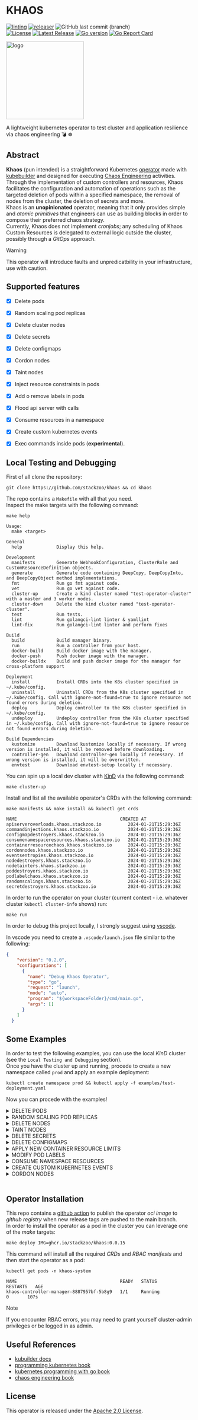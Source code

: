 # KHAOS
[![linting](https://github.com/stackzoo/khaos/actions/workflows/linting.yaml/badge.svg)](https://github.com/stackzoo/khaos/actions/workflows/linting.yaml)  [![releaser](https://github.com/stackzoo/khaos/actions/workflows/release.yaml/badge.svg)](https://github.com/stackzoo/khaos/actions/workflows/release.yaml)  ![GitHub last commit (branch)](https://img.shields.io/github/last-commit/stackzoo/khaos/main)  
[![License](https://img.shields.io/badge/License-Apache_2.0-blue.svg)](https://opensource.org/licenses/Apache-2.0)  [![Latest Release](https://img.shields.io/github/v/release/stackzoo/khaos?logo=github)](https://github.com/stackzoo/khaos/releases/latest)  [![Go version](https://img.shields.io/github/go-mod/go-version/stackzoo/khaos.svg)](https://github.com/stackzoo/khaos)  [![Go Report Card](https://goreportcard.com/badge/github.com/stackzoo/khaos)](https://goreportcard.com/report/github.com/stackzoo/khaos)  



<img src="docs/images/logo4.png" alt="logo" width="210" height="210">  

A lightweight kubernetes operator to test cluster and application resilience via chaos engineering 💣 ☸️  

## Abstract
**Khaos** (pun intended) is a straightforward Kubernetes [operator](https://kubernetes.io/docs/concepts/extend-kubernetes/operator/) made with [kubebuilder](https://github.com/kubernetes-sigs/kubebuilder) and designed for executing [Chaos Engineering](https://en.wikipedia.org/wiki/Chaos_engineering) activities.  
Through the implementation of custom controllers and resources, Khaos facilitates the configuration and automation of operations such as the targeted deletion of pods within a specified namespace, the removal of nodes from the cluster, the deletion of secrets and more.  
Khaos is an **unopinionated** operator, meaning that it only provides simple and *atomic primitives* that engineers can use as building blocks in order to compose their preferred chaos strategy.  
Currently, Khaos does not implement *cronjobs*; any scheduling of Khaos Custom Resources is delegated to external logic outside the cluster, possibly through a *GitOps* approach.  

> [!WARNING]  
> This operator will introduce faults and unpredicatbility in your infrastructure, use with caution.  

## Supported features
- [X] Delete pods
- [X] Random scaling pod replicas
- [x] Delete cluster nodes
- [X] Delete secrets
- [X] Delete configmaps
- [X] Cordon nodes
- [X] Taint nodes
- [X] Inject resource constraints in pods
- [X] Add o remove labels in pods
- [X] Flood api server with calls
- [X] Consume resources in a namespace
- [X] Create custom kubernetes events
- [X] Exec commands inside pods (**experimental**).  



## Local Testing and Debugging
First of all clone the repository:  
```console
git clone https://github.com/stackzoo/khaos && cd khaos
```  

The repo contains a `Makefile` with all that you need.  
Inspect the make targets with the following command:  
```console
make help

Usage:
  make <target>

General
  help             Display this help.

Development
  manifests        Generate WebhookConfiguration, ClusterRole and CustomResourceDefinition objects.
  generate         Generate code containing DeepCopy, DeepCopyInto, and DeepCopyObject method implementations.
  fmt              Run go fmt against code.
  vet              Run go vet against code.
  cluster-up       Create a kind cluster named "test-operator-cluster" with a master and 3 worker nodes.
  cluster-down     Delete the kind cluster named "test-operator-cluster".
  test             Run tests.
  lint             Run golangci-lint linter & yamllint
  lint-fix         Run golangci-lint linter and perform fixes

Build
  build            Build manager binary.
  run              Run a controller from your host.
  docker-build     Build docker image with the manager.
  docker-push      Push docker image with the manager.
  docker-buildx    Build and push docker image for the manager for cross-platform support

Deployment
  install          Install CRDs into the K8s cluster specified in ~/.kube/config.
  uninstall        Uninstall CRDs from the K8s cluster specified in ~/.kube/config. Call with ignore-not-found=true to ignore resource not found errors during deletion.
  deploy           Deploy controller to the K8s cluster specified in ~/.kube/config.
  undeploy         Undeploy controller from the K8s cluster specified in ~/.kube/config. Call with ignore-not-found=true to ignore resource not found errors during deletion.

Build Dependencies
  kustomize        Download kustomize locally if necessary. If wrong version is installed, it will be removed before downloading.
  controller-gen   Download controller-gen locally if necessary. If wrong version is installed, it will be overwritten.
  envtest          Download envtest-setup locally if necessary.
```   

You can spin up a local dev cluster with [KinD](https://kind.sigs.k8s.io/) via the following command:  
```console
make cluster-up
```   

Install and list all the available operator's CRDs with the following command:  
```console
make manifests && make install && kubectl get crds

NAME                                       CREATED AT
apiserveroverloads.khaos.stackzoo.io          2024-01-21T15:29:36Z
commandinjections.khaos.stackzoo.io           2024-01-21T15:29:36Z
configmapdestroyers.khaos.stackzoo.io         2024-01-21T15:29:36Z
consumenamespaceresources.khaos.stackzoo.io   2024-01-21T15:29:36Z
containerresourcechaos.khaos.stackzoo.io      2024-01-21T15:29:36Z
cordonnodes.khaos.stackzoo.io                 2024-01-21T15:29:36Z
eventsentropies.khaos.stackzoo.io             2024-01-21T15:29:36Z
nodedestroyers.khaos.stackzoo.io              2024-01-21T15:29:36Z
nodetainters.khaos.stackzoo.io                2024-01-21T15:29:36Z
poddestroyers.khaos.stackzoo.io               2024-01-21T15:29:36Z
podlabelchaos.khaos.stackzoo.io               2024-01-21T15:29:36Z
randomscalings.khaos.stackzoo.io              2024-01-21T15:29:36Z
secretdestroyers.khaos.stackzoo.io            2024-01-21T15:29:36Z
```  

In order to run the operator on your cluster (current context - i.e. whatever cluster `kubectl cluster-info` shows) run:  
```console
make run
```  


In order to debug this project locally, I strongly suggest using [vscode](https://code.visualstudio.com/).  

In vscode you need to create a `.vscode/launch.json` file similar to the following:  
```json
{
    "version": "0.2.0",
    "configurations": [
      {
        "name": "Debug Khaos Operator",
        "type": "go",
        "request": "launch",
        "mode": "auto",
        "program": "${workspaceFolder}/cmd/main.go",
        "args": []
      }
    ]
  }
```   



## Some Examples

In order to test the following examples, you can use the local *KinD* cluster (see the `Local Testing and Debugging` section).  
Once you have the cluster up and running, procede to create a new namespace called `prod` and apply an example deployment:  

```console
kubectl create namespace prod && kubectl apply -f examples/test-deployment.yaml
```  

Now you can procede with the examples!  

<details>
  <summary>DELETE PODS</summary>

Wait for all the pods in the `prod` namespace to be up and running and then apply the `PodDestroyer` manifest:  

```yaml
apiVersion: khaos.stackzoo.io/v1alpha1
kind: PodDestroyer
metadata:
  name: nginx-destroyer
spec:
  selector:
    matchLabels:
      app: nginx
  maxPods: 3
  namespace: prod
```  



```console
kubectl apply -f examples/pod-destroyer.yaml
```

Now you can observe 2 things:  
1. the pods in prod namespace are being Terminated (and recreated by the replicaset):  
```console
NAME                                READY   STATUS              RESTARTS   AGE
nginx-deployment-7bf8c77b5b-5fvrc   1/1     Running             0          6s
nginx-deployment-7bf8c77b5b-5qcx4   1/1     Running             0          6s
nginx-deployment-7bf8c77b5b-6kmbd   0/1     ContainerCreating   0          6s
nginx-deployment-7bf8c77b5b-75bg6   1/1     Running             0          6s
nginx-deployment-7bf8c77b5b-bcbk5   1/1     Running             0          6s
nginx-deployment-7bf8c77b5b-f5wkh   1/1     Running             0          6s
nginx-deployment-7bf8c77b5b-gfdzl   1/1     Running             0          6s
nginx-deployment-7bf8c77b5b-gmhr2   1/1     Running             0          6s
nginx-deployment-7bf8c77b5b-gsprh   1/1     Terminating         0          6s
nginx-deployment-7bf8c77b5b-hvsff   1/1     Running             0          6s
nginx-deployment-7bf8c77b5b-v4j9v   0/1     ContainerCreating   0          6s
nginx-deployment-7bf8c77b5b-zxxv7   0/1     Terminating         0          6s
nginx-deployment-7bf8c77b5b-6kmbd   1/1     Running             0          6s
nginx-deployment-7bf8c77b5b-zxxv7   0/1     Terminating         0          6s
nginx-deployment-7bf8c77b5b-zxxv7   0/1     Terminating         0          6s
nginx-deployment-7bf8c77b5b-zxxv7   0/1     Terminating         0          6s
nginx-deployment-7bf8c77b5b-v4j9v   1/1     Running             0          7s
nginx-deployment-7bf8c77b5b-gsprh   0/1     Terminating         0          32s
nginx-deployment-7bf8c77b5b-gsprh   0/1     Terminating         0          33s
nginx-deployment-7bf8c77b5b-gsprh   0/1     Terminating         0          33s
nginx-deployment-7bf8c77b5b-gsprh   0/1     Terminating         0          33s
```  
2. Our operator shows the reconciliation logic's logs:  
```console   
2023-11-28T14:07:18+01:00       INFO    Reconciling PodDestroyer: default/nginx-destroyer       {"controller": "poddestroyer", "controllerGroup": "khaos.stackzoo.io", "controllerKind": "PodDestroyer", "PodDestroyer": {"name":"nginx-destroyer","namespace":"default"}, "namespace": "default", "name": "nginx-destroyer", "reconcileID": "1e16a7d2-825a-4b46-b4e5-ac1228bc1c36"}
2023-11-28T14:07:18+01:00       INFO    Selector: {map[app:nginx] []}   {"controller": "poddestroyer", "controllerGroup": "khaos.stackzoo.io", "controllerKind": "PodDestroyer", "PodDestroyer": {"name":"nginx-destroyer","namespace":"default"}, "namespace": "default", "name": "nginx-destroyer", "reconcileID": "1e16a7d2-825a-4b46-b4e5-ac1228bc1c36"}
2023-11-28T14:07:18+01:00       INFO    MaxPods: 3      {"controller": "poddestroyer", "controllerGroup": "khaos.stackzoo.io", "controllerKind": "PodDestroyer", "PodDestroyer": {"name":"nginx-destroyer","namespace":"default"}, "namespace": "default", "name": "nginx-destroyer", "reconcileID": "1e16a7d2-825a-4b46-b4e5-ac1228bc1c36"}
2023-11-28T14:07:18+01:00       INFO    Namespace: prod {"controller": "poddestroyer", "controllerGroup": "khaos.stackzoo.io", "controllerKind": "PodDestroyer", "PodDestroyer": {"name":"nginx-destroyer","namespace":"default"}, "namespace": "default", "name": "nginx-destroyer", "reconcileID": "1e16a7d2-825a-4b46-b4e5-ac1228bc1c36"}
```  

Now we can inspect the status of our PodDestroyer object:  
```console 
kubectl get poddestroyer

NAME              AGE
nginx-destroyer   4m51s
```  

```console
kubectl get poddestroyer nginx-destroyer -o yaml
```  
This will retrieve our resource in `yaml` format:  
```yaml
apiVersion: khaos.stackzoo.io/v1alpha1
kind: PodDestroyer
metadata:
  annotations:
    kubectl.kubernetes.io/last-applied-configuration: |
      {"apiVersion":"khaos.stackzoo.io/v1alpha1","kind":"PodDestroyer","metadata":{"annotations":{},"name":"nginx-destroyer","namespace":"default"},"spec":{"maxPods":9,"namespace":"prod","selector":{"matchLabels":{"app":"nginx"}}}}
  creationTimestamp: "2023-11-28T13:07:18Z"
  generation: 1
  name: nginx-destroyer
  namespace: default
  resourceVersion: "2009"
  uid: fbba6287-6f70-406b-821e-9000f097afc5
spec:
  MaxPods: 3
  namespace: prod
  selector:
    matchLabels:
      app: nginx
status:
  numPodsDestroyed: 9
```  

The `status` spec tells you how many pods have been successfully destroyed.  


</details>  



<details>
  <summary>RANDOM SCALING POD REPLICAS</summary>


Apply an example deployment:  


```console
kubectl apply -f examples/random-scaling-test-deployment.yaml
```  

Retrieve our deployment's pods in the default namespace:  
```console
kubectl get pods

NAME                                         READY   STATUS    RESTARTS   AGE
random-scaling-deployment-56c5d5bb74-pcgm6   1/1     Running   0          52s
random-scaling-deployment-56c5d5bb74-rw4sp   1/1     Running   0          52s
random-scaling-deployment-56c5d5bb74-tpvxb   1/1     Running   0          52s
```  

Now apply the following `RandomScaling` manifest:  

```yaml
apiVersion: khaos.stackzoo.io/v1alpha1
kind: RandomScaling
metadata:
  name: example-randomscaling
spec:
  deployment: random-scaling-deployment
  minReplicas: 2
  maxReplicas: 13
```   

```console
kubectl apply -f examples/random-scaling.yaml
```   

This will scale our deployment by randomly picking a number between `minReplicas` and `maxReplicas`.  


Check again our pods:  
```console
kubectl get pods

NAME                                         READY   STATUS    RESTARTS   AGE
random-scaling-deployment-56c5d5bb74-2tcss   1/1     Running   0          2m49s
random-scaling-deployment-56c5d5bb74-8c5gf   1/1     Running   0          2m49s
random-scaling-deployment-56c5d5bb74-bjpkc   1/1     Running   0          2m49s
random-scaling-deployment-56c5d5bb74-cctcz   1/1     Running   0          2m49s
random-scaling-deployment-56c5d5bb74-pcgm6   1/1     Running   0          5m44s
random-scaling-deployment-56c5d5bb74-rw4sp   1/1     Running   0          5m44s
random-scaling-deployment-56c5d5bb74-tpvxb   1/1     Running   0          5m44s
```  

You can notice that there are 4 more pods!  

Our operator shows the reconciliation logic's logs:  
```console   
2024-01-21T17:47:32+01:00       INFO    Starting reconcile for random scaling - deployment random-scaling-deployment    {"controller": "randomscaling", "controllerGroup": "khaos.stackzoo.io", "controllerKind": "RandomScaling", "RandomScaling": {"name":"example-randomscaling","namespace":"default"}, "namespace": "default", "name": "example-randomscaling", "reconcileID": "4cda6061-a893-470a-8a43-1a222256d987"}
2024-01-21T17:47:32+01:00       INFO    RandomReplicas 7       {"controller": "randomscaling", "controllerGroup": "khaos.stackzoo.io", "controllerKind": "RandomScaling", "RandomScaling": {"name":"example-randomscaling","namespace":"default"}, "namespace": "default", "name": "example-randomscaling", "reconcileID": "4cda6061-a893-470a-8a43-1a222256d987"}
```  

Now we can inspect the status of our PodDestroyer object:  
```console 
kubectl get randomscaling example-randomscaling -o yaml
```  

This will retrieve our resource in `yaml` format:  
```yaml
apiVersion: khaos.stackzoo.io/v1alpha1
kind: RandomScaling
metadata:
  annotations:
    kubectl.kubernetes.io/last-applied-configuration: |
      {"apiVersion":"khaos.stackzoo.io/v1alpha1","kind":"RandomScaling","metadata":{"annotations":{},"name":"example-randomscaling","namespace":"default"},"spec":{"deployment":"random-scaling-deployment","maxReplicas":10,"minReplicas":1}}
  creationTimestamp: "2024-01-21T16:46:54Z"
  generation: 5
  name: example-randomscaling
  namespace: default
  resourceVersion: "1865"
  uid: 4197f351-4557-4033-b996-fd5f0a8e25fc
spec:
  deployment: random-scaling-deployment
  maxReplicas: 10
  minReplicas: 1
status:
  operationResult: true
```  

The `status` spec tells you that the last trigger has been succesfully completed.  


</details>  




<details>
  <summary>DELETE NODES</summary>

First, retrieve nodes info for your cluster:  
```console
kubectl get nodes

NAME                                  STATUS   ROLES           AGE   VERSION
test-operator-cluster-control-plane   Ready    control-plane   24m   v1.27.3
test-operator-cluster-worker          Ready    <none>          24m   v1.27.3
test-operator-cluster-worker2         Ready    <none>          24m   v1.27.3
test-operator-cluster-worker3         Ready    <none>          24m   v1.27.3

```  

Now apply the following `NodeDestroyer` manifest:  

```yaml
apiVersion: khaos.stackzoo.io/v1alpha1
kind: NodeDestroyer
metadata:
  name: example-node-destroyer
spec:
  nodeNames:
    - test-operator-cluster-worker
    - test-operator-cluster-worker3
```

```console
kubectl apply -f examples/node-destroyer.yaml
```

Now, once again, retrieve the node list from the kuber-apiserver:  
```console
kubectl get nodes

NAME                                  STATUS   ROLES           AGE   VERSION
test-operator-cluster-control-plane   Ready    control-plane   25m   v1.27.3
test-operator-cluster-worker2         Ready    <none>          25m   v1.27.3

```  

As you can see the operator succesfully removed the specified nodes.  


</details>  

<details>
  <summary>TAINT NODES</summary>

First, retrieve nodes info from your cluster:  
```console
kubectl get nodes

NAME                                  STATUS   ROLES           AGE   VERSION
test-operator-cluster-control-plane   Ready    control-plane   2m37s   v1.27.3
test-operator-cluster-worker          Ready    <none>          2m15s   v1.27.3
test-operator-cluster-worker2         Ready    <none>          2m16s   v1.27.3
test-operator-cluster-worker3         Ready    <none>          2m17s   v1.27.3

```  

Retrieve the annotations for the test-operator-cluster-worker3 node:  
```console
kubectl get node test-operator-cluster-worker3 -o=jsonpath='{.spec.taints}' | jq
```  
The previous command should return nothing as our node has no taints.  


Now apply the following `NodeTainter` manifest:  

```yaml
apiVersion: khaos.stackzoo.io/v1alpha1
kind: NodeTainter
metadata:
  name: example-node-tainter
spec:
  nodeNames:
    - test-operator-cluster-worker
    - test-operator-cluster-worker3
```

```console
kubectl apply -f examples/node-tainter.yaml
```  
Check the operator's logs:  
```console
2024-01-17T08:54:47+01:00	INFO	Reconciling NodeTainter: default/example-node-tainter	{"controller": "nodetainter", "controllerGroup": "khaos.stackzoo.io", "controllerKind": "NodeTainter", "NodeTainter": {"name":"example-node-tainter","namespace":"default"}, "namespace": "default", "name": "example-node-tainter", "reconcileID": "1c270341-0b1d-4675-8188-38e82f3ccc9e"}
2024-01-17T08:54:47+01:00	INFO	Node Names: [test-operator-cluster-worker test-operator-cluster-worker3]	{"controller": "nodetainter", "controllerGroup": "khaos.stackzoo.io", "controllerKind": "NodeTainter", "NodeTainter": {"name":"example-node-tainter","namespace":"default"}, "namespace": "default", "name": "example-node-tainter", "reconcileID": "1c270341-0b1d-4675-8188-38e82f3ccc9e"}
```  


Now, once again, retrieve the tain on the node:  
```json
kubectl get node test-operator-cluster-worker3 -o=jsonpath='{.spec.taints}' | jq

[
  {
    "effect": "NoSchedule",
    "key": "khaos.io/tainted",
    "value": "true"
  }
]

```  

As you can see the operator succesfully tainted the specified nodes.  


</details>  




<details>
  <summary>DELETE SECRETS</summary>

First create a new kubernetes secret (empty secret is fine):  

```console
kubectl -n prod create secret generic test-secret

secret/test-secret created
```  

Now apply the following `SecretDestroyer` manifest:  

```yaml
apiVersion: khaos.stackzoo.io/v1alpha1
kind: SecretDestroyer
metadata:
  name: example-secret-destroyer
spec:
  namespace: prod
  secretNames:
    - test-secret
```

```console
kubectl apply -f examples/secret-destroyer.yaml
```  

Try to list all the secrets in the `prod` namespace:  
```console
kubectl -n prod get secrets

No resources found in prod namespace.
```  

The specified secret was successfully removed.  



</details>  


<details>
  <summary>DELETE CONFIGMAPS</summary>

First create a new kubernetes configmap:  

```console
kubectl create configmap test-configmap --namespace=prod --from-literal=message=ready && kubectl -n prod get configmap

configmap/test-configmap created

NAME               DATA   AGE
kube-root-ca.crt   1      2m24s
test-configmap     1      1s

```  

Now apply the following `ConfigMapDestroyer` manifest:  

```yaml
apiVersion: khaos.stackzoo.io/v1alpha1
kind: ConfigMapDestroyer
metadata:
  name: example-configmap-destroyer
spec:
  namespace: prod
  configMapNames:
    - test-configmap
```

```console
kubectl apply -f examples/config-map-destroyer.yaml
```  

Try to list all the configmaps in the `prod` namespace:  
```console
kubectl -n prod get configmap

NAME               DATA   AGE
kube-root-ca.crt   1      9m26s
```  

The specified configmap was successfully removed.  

</details>  


<details>
  <summary>APPLY NEW CONTAINER RESOURCE LIMITS</summary>  

Apply the following `ContainerResourceChaos` manifest:  

```yaml
apiVersion: khaos.stackzoo.io/v1alpha1
kind: ContainerResourceChaos
metadata:
  name: example-container-resource-chaos
  namespace: prod
spec:
  namespace: prod
  DeploymentName: nginx-deployment
  containerName: nginx
  maxCPU: "666m"
  maxRAM: "512Mi"

```  

```console
kubectl apply -f examples/container-resource-chaos.yaml
```  

Now retrieve one of the pod in the prod namespace in `yaml` format and take a look at the resources:  
```yaml
apiVersion: v1
kind: Pod
metadata:
  creationTimestamp: "2023-11-28T13:43:37Z"
  generateName: nginx-deployment-c54b8b4b4-
  labels:
    app: nginx
    pod-template-hash: c54b8b4b4
  name: nginx-deployment-c54b8b4b4-jvw4k
  namespace: prod
  ownerReferences:
  - apiVersion: apps/v1
    blockOwnerDeletion: true
    controller: true
    kind: ReplicaSet
    name: nginx-deployment-c54b8b4b4
    uid: a73e8483-a51b-4f43-806d-38b8976ee61d
  resourceVersion: "6128"
  uid: 6be9fe17-f6b8-418b-96a1-bdf70da8eb95
spec:
  containers:
  - image: nginx:latest
    imagePullPolicy: Always
    name: nginx
    resources: # modified
      limits:
        cpu: 666m
        memory: 512Mi
      requests:
        cpu: 666m
        memory: 512Mi
```   


</details>  




<details>
  <summary>MODIFY POD LABELS</summary>  

Apply the following `PodLabelChaos` manifest:  

```yaml
apiVersion: khaos.stackzoo.io/v1alpha1
kind: PodLabelChaos
metadata:
  name: podlabelchaos-test
spec:
  deploymentName: nginx-deployment
  namespace: prod
  labels:
    chaos: "true"
  addLabels: true

```  

```console
kubectl apply -f examples/pod-label-chaos.yaml
```  

Now retrieve one of the pod in the prod namespace in `yaml` format and take a look at the labels:  
```yaml

apiVersion: v1
kind: Pod
metadata:
  creationTimestamp: "2023-11-28T15:27:22Z"
  generateName: nginx-deployment-6bb89bf6cd-
  labels:
    app: nginx
    chaos: "true"
    pod-template-hash: 6bb89bf6cd
  name: nginx-deployment-6bb89bf6cd-52j42
  namespace: prod

```   


</details>  



<details>
  <summary>CONSUME NAMESPACE RESOURCES</summary>  
This feature of the operator will spin up a busybox deployment with the specified replicas in the specified namespace.  
All the busybox's pod will execute the following command:  

```console
while true; do echo 'Doing extensive tasks'; sleep 1; done
```  


First of all we need to install the **metrics server** on our cluster:  
```console
kubectl apply -f https://github.com/kubernetes-sigs/metrics-server/releases/latest/download/components.yaml  \
&& kubectl patch -n kube-system deployment metrics-server --type=json -p '[{"op":"add","path":"/spec/template/spec/containers/0/args/-","value":"--kubelet-insecure-tls"}]'
```   
Wait for the metric server pod to be up and running and check cluster (nodes) resources:  
```console
kubectl top nodes

NAME                                  CPU(cores)   CPU%   MEMORY(bytes)   MEMORY%
test-operator-cluster-control-plane   221m         2%     697Mi           4%
test-operator-cluster-worker          31m          0%     230Mi           1%
test-operator-cluster-worker2         29m          0%     253Mi           1%
test-operator-cluster-worker3         42m          0%     242Mi           1%
```  


Now apply the following `ConsumeNamespaceResources` manifest:  

```yaml
apiVersion: khaos.stackzoo.io/v1alpha1
kind: ConsumeNamespaceResources
metadata:
  name: example-consume-resources
spec:
  targetNamespace: prod
  numPods: 200

```  

```console
kubectl apply -f examples/consume-namespace-resources.yaml  
```  

Let's inspect the deployment in the `prod` namespace:  
```console
kubectl -n prod get deployment

NAME                 READY   UP-TO-DATE   AVAILABLE     AGE
busybox-deployment   200/200   80           80          44s
nginx-deployment     10/10     10           10          10m
```  

Let's now review the nodes usagge:  
```console
kubectl top nodes

NAME                                  CPU(cores)   CPU%   MEMORY(bytes)   MEMORY%   
test-operator-cluster-control-plane   845m         10%    904Mi           5%        
test-operator-cluster-worker          1790m        22%    938Mi           5%        
test-operator-cluster-worker2         1494m        18%    1039Mi          6%        
test-operator-cluster-worker3         1673m        20%    1045Mi          6%
```  

As we can see, our deployment in the *prod* namespace is consuming resources!  
Now try deleting the `ConsumeNamespaceResources` object:  
```console
kubectl delete -f examples/consume-namespace-resources.yaml

consumenamespaceresources.khaos.stackzoo.io "example-consume-resources" deleted
```   

Check the operator's logs:  

```console
2023-11-30T15:45:40+01:00       INFO    Object deleted, finalizing resources    {"controller": "consumenamespaceresources", "controllerGroup": "khaos.stackzoo.io", "controllerKind": "ConsumeNamespaceResources", "ConsumeNamespaceResources": {"name":"example-consume-resources","namespace":"default"}, "namespace": "default", "name": "example-consume-resources", "reconcileID": "b35fdd79-5308-4080-a718-027e2d9d7d13"}
```  

The resource's controller contains a finalizer and it is deleting our busybox deployment in the *prod* namespace!  
Check the deployments in the *prod* namespace:  
```console
kubectl -n prod get deployment

NAME               READY   UP-TO-DATE   AVAILABLE   AGE
nginx-deployment   10/10   10           10          21m
```  
Cool, our deployment has been successfully deleted.  



</details>  



<details>
  <summary>CREATE CUSTOM KUBERNETES EVENTS</summary>  

Apply the following `EventsEntropy` manifest:  

```yaml
apiVersion: khaos.stackzoo.io/v1alpha1
kind: EventsEntropy
metadata:
  name: example-eventsentropy
spec:
  events:
    - "Custom event 1 with some gibberish - dfsdfsdffdgt egeg4e 😊"
    - "Custom event 2 - with some gibberish dfsdfsdffdgt 676565 🥴"
    - "Custom event 3 - with some gibberish 8/ihfwgf sufdh  🤪"

```  

```console
kubectl apply -f examples/events-entropy.yaml
```  

Now retrieve kubernetes events via kubectl:  
```console
kubectl get events | grep gibberish

<unknown>               Custom event 1 with some gibberish - dfsdfsdffdgt egeg4e 😊
<unknown>               Custom event 3 - with some gibberish 8/ihfwgf sufdh  🤪
<unknown>               Custom event 2 - with some gibberish dfsdfsdffdgt 676565 🥴

```   


</details>  



<details>
  <summary>CORDON NODES</summary>  

Apply the following `CordonNodes` manifest:  

```yaml
apiVersion: khaos.stackzoo.io/v1alpha1
kind: CordonNode
metadata:
  name: example-cordon-node
spec:
  nodesToCordon:
    - test-operator-cluster-worker
    - test-operator-cluster-worker2
    - test-operator-cluster-worker3

```  

```console
kubectl apply -f examples/cordon-nodes.yaml
```  

Now check the status of the resource:  

```console
kubectl describe cordonnodes.khaos.stackzoo.io example-cordon-node | grep "Nodes Cordoned"

Nodes Cordoned:  3
```   


Now run a busybox pod:  
```console
kubectl apply -f examples/test-node-cordon-pod.yaml

pod/busybox-pod created
```   

Let's check that pod:  
```console
kubectl -n default describe pod busybox-pod | grep Warning

Warning  FailedScheduling  63s   default-scheduler  0/4 nodes are available: 1 node(s) had untolerated taint {node-role.kubernetes.io/control-plane: }, 3 node(s) were unschedulable. preemption: 0/4 nodes are available: 4 Preemption is not helpful for scheduling..
```  

</details>  


<br/>  


## Operator Installation
This repo contains a [github action](https://github.com/stackzoo/khaos/blob/main/.github/workflows/release.yaml) to publish  the operator *oci image*  to *github registry* when new release tags are pushed to the main branch.  
In order to install the operator as a pod in the cluster you can leverage one of the *make* targets:  
```console
make deploy IMG=ghcr.io/stackzoo/khaos:0.0.15
```  

This command will install all the required *CRDs* and *RBAC manifests* and then start the operator as a pod:  
```console
kubectl get pods -n khaos-system

NAME                                       READY   STATUS             RESTARTS   AGE
khaos-controller-manager-8887957bf-5b8g9   1/1     Running               0       107s
```  

> [!NOTE]  
> If you encounter RBAC errors, you may need to grant yourself cluster-admin privileges or be logged in as admin.  
  



## Useful References

- [kubuilder docs](https://book.kubebuilder.io/)
- [programming kubernetes book](https://www.oreilly.com/library/view/programming-kubernetes/9781492047094/)
- [kubernetes programming with go book](https://link.springer.com/book/10.1007/978-1-4842-9026-2)
- [chaos engineering book](https://www.oreilly.com/library/view/chaos-engineering/9781492043850/)  


## License

This operator is released under the [Apache 2.0 License](https://www.apache.org/licenses/LICENSE-2.0).  
